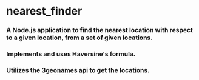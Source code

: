 # nearest_finder
### A Node.js application to find the nearest location with respect to a given location, from a set of given locations.
### Implements and uses Haversine's formula.
### Utilizes the [3geonames](https://3geonames.org/) api to get the locations.
